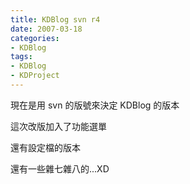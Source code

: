 ```yaml
---
title: KDBlog svn r4
date: 2007-03-18
categories:
- KDBlog
tags:
- KDBlog
- KDProject
---
```

現在是用 svn 的版號來決定 KDBlog 的版本

這次改版加入了功能選單

還有設定檔的版本

還有一些雜七雜八的...XD

